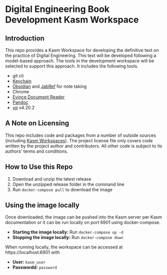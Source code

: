 # Digital Engineering Book Development Kasm Workspace

## Introduction

This repo provides a Kasm Workspace for developing the definitive text on the practice of Digital Engineering.  This text will be developed following a model-based approach.  The tools in the development workspace will be selected to support this approach.   It includes the following tools.

- git cli
- [Keychain](https://www.funtoo.org/Keychain)
- [Obsidian](https://obsidian.md/) and [JabRef](https://www.jabref.org/) for note taking
- Chrome
- [Evince Document Reader](https://wiki.gnome.org/Apps/Evince) 
- [Pandoc](https://pandoc.org/)
- [yq](https://mikefarah.gitbook.io/yq/) v4.20.2

## A Note on Licensing

This repo includes code and packages from a number of outside sources (including [Kasm Workspaces](https://www.kasmweb.com/)).  The project license file only covers code written by the project author and contributors.  All other code is subject to its authors' terms and conditions.

## How to Use this Repo

1. Download and unzip the latest release
1. Open the unzipped release folder in the command line 
1. Run `docker-compose pull` to download the image 

## Using the image locally

Once downloaded, the image can be pushed into the Kasm server per Kasm documentation or it can be run locally on port 6901 using docker-compose.

- **Starting the image locally:** Run `docker-compose up -d`
- **Stopping the image locally:** Run `docker-compose down`

When running locally, the workspace can be accessed at https://localhost:6901 with
- **User:** `kasm_user`
- **Passwordd:** `password`
